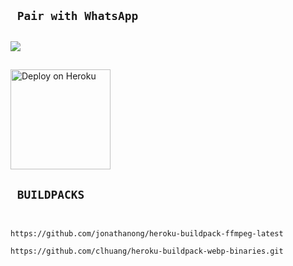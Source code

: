 ## ` Pair with WhatsApp`
<h2 align="left">  <a href="https://replit.com/@DGXeon/Xeon-PairCode"><img src="https://repl.it/badge/github/quiec/whatsasena" />
</a>
</h2>

## 

<a href="https://dashboard.heroku.com/new-app">
    <img src="https://www.herokucdn.com/deploy/button.png" width="160px" alt="Deploy on Heroku" >
    </a>
   
## ` BUILDPACKS`

```


https://github.com/jonathanong/heroku-buildpack-ffmpeg-latest

https://github.com/clhuang/heroku-buildpack-webp-binaries.git

```
